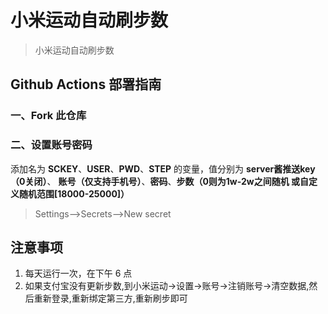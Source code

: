 # 小米运动自动刷步数

> 小米运动自动刷步数

## Github Actions 部署指南

### 一、Fork 此仓库

### 二、设置账号密码

添加名为  **SCKEY**、**USER**、**PWD**、**STEP** 的变量，值分别为 **server酱推送key（0关闭）**、 **账号（仅支持手机号）**、**密码**、**步数（0则为1w-2w之间随机 或自定义随机范围[18000-25000]）**

> Settings-->Secrets-->New secret

## 注意事项

1. 每天运行一次，在下午 6 点
2. 如果支付宝没有更新步数,到小米运动->设置->账号->注销账号->清空数据,然后重新登录,重新绑定第三方,重新刷步即可

